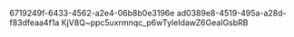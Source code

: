 6719249f-6433-4562-a2e4-06b8b0e3196e
ad0389e8-4519-495a-a28d-f83dfeaa4f1a
KjV8Q~ppc5uxrmnqc_p6wTyleIdawZ6GeaIGsbRB